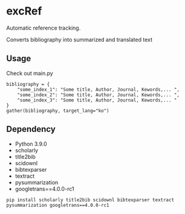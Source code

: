 # excRef
Automatic reference tracking.

Converts bibliography into summarized and translated text

## Usage
Check out main.py
```
bibliography = {
    "some_index_1": "Some title, Author, Journal, Kewords,... ",
    "some_index_2": "Some title, Author, Journal, Kewords,... ",
    "some_index_3": "Some title, Author, Journal, Kewords,... "
}
gather(bibliography, target_lang="ko")
```

## Dependency
* Python 3.9.0 
* scholarly 
* title2bib
* scidownl
* bibtexparser
* textract
* pysummarization
* googletrans==4.0.0-rc1

```
pip install scholarly title2bib scidownl bibtexparser textract pysummarization googletrans==4.0.0-rc1
```

